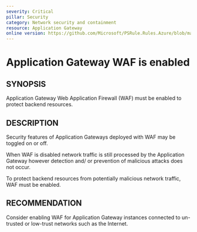 ```yaml
---
severity: Critical
pillar: Security
category: Network security and containment
resource: Application Gateway
online version: https://github.com/Microsoft/PSRule.Rules.Azure/blob/main/docs/en/rules/Azure.AppGw.WAFEnabled.md
---
```


# Application Gateway WAF is enabled

## SYNOPSIS

Application Gateway Web Application Firewall (WAF) must be enabled to protect backend resources.

## DESCRIPTION

Security features of Application Gateways deployed with WAF may be toggled on or off.

When WAF is disabled network traffic is still processed by the Application Gateway however detection and/ or prevention of malicious attacks does not occur.

To protect backend resources from potentially malicious network traffic, WAF must be enabled.

## RECOMMENDATION

Consider enabling WAF for Application Gateway instances connected to un-trusted or low-trust networks such as the Internet.
